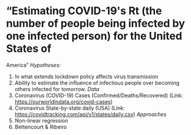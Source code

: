 # “Estimating COVID-19's Rt (the number of people being infected by one infected person) for the United States of
America”
*Hypotheses:*
1. In what extends lockdown policy affects virus transmission
2. Ability to estimate the influence of infectious people over becoming others infected for tomorrow.
*Data*
1. Coronavirus (COVID-19) Cases (Confirmed/Deaths/Recovered) (Link: https://ourworldindata.org/covid-cases)
2. Coronavirus State-by-state daily (USA) (Link: https://covidtracking.com/api/v1/states/daily.csv)
*Approaches*
1. Non-linear regression
2. Bettencourt & Ribeiro

